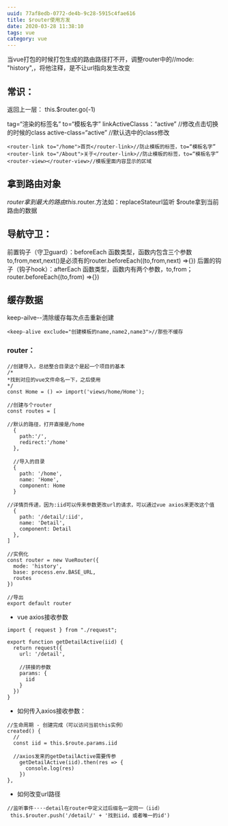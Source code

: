 ```yaml
---
uuid: 77af8edb-0772-de4b-9c28-5915c4fae616
title: $router使用方发
date: 2020-03-28 11:38:10
tags: vue
category: vue
---
```

当vue打包的时候打包生成的路由路径打不开，调整router中的//mode: "history",，将他注释，是不让url指向发生改变
##  常识：
返回上一层：
this.$router.go(-1)

tag=“渲染的标签名”
to=“模板名字”
linkActiveClasss：“active”    //修改点击切换的时候的class
active-class=“active”   //默认选中的class修改
```
<router-link to="/home">首页</router-link>//防止模板的标签，to=“模板名字”
<router-link to="/About">关于</router-link>//防止模板的标签，to=“模板名字”
<router-view></router-view>//模板里面内容显示的区域
```

##  拿到路由对象
$router拿到最大的路由
this.$router.方法如：replaceStateurl监听
$route拿到当前路由的数据

##  导航守卫：
前置钩子（守卫guard）：beforeEach
	函数类型，函数内包含三个参数to,from,next,next()是必须有的router.beforeEach((to,from,next) =>{})
后置的钩子（钩子hook）：afterEach
	函数类型，函数内有两个参数，to,from；router.beforeEach((to,from) =>{})

##  缓存数据
keep-ailve--清除缓存每次点击重新创建
```
<keep-alive exclude="创建模板的name,name2,name3">//那些不缓存
```

### router：

```
//创建导入，总结整合目录这个是起一个项目的基本
/*
*找到对应的vue文件命名一下，之后使用
*/
const Home = () => import('views/home/Home');

//创建与个router
const routes = [

//默认的路径，打开直接是/home
  {
    path:'/',
    redirect:'/home'
  },

  //导入的目录
  {
    path: '/home',
    name: 'Home',
    component: Home
  }

//详情页传递，因为:iid可以传来参数更改url的请求，可以通过vue axios来更改这个值
  {
    path: '/detail/:iid',
    name: 'Detail',
    component: Detail
  },
]

//实例化
const router = new VueRouter({
  mode: 'history',
  base: process.env.BASE_URL,
  routes
})

//导出
export default router

```

* vue axios接收参数

```
import { request } from "./request";

export function getDetailActive(iid) {
  return request({
    url: '/detail',

    //拼接的参数
    params: {
      iid
    }
  })
}

```

* 如何传入axios接收参数：

```
//生命周期 - 创建完成（可以访问当前this实例）
created() {
  //
  const iid = this.$route.params.iid

  //axios发来的getDetailActive需要传参
    getDetailActive(iid).then(res => {
      console.log(res)
    })
},
```

* 如何改变url路径

```
//监听事件····detail在router中定义过后缀名一定同一（iid）
 this.$router.push('/detail/' + '找到iid，或者唯一的id')
```